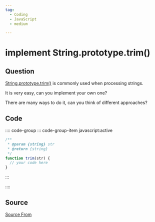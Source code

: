 ```yaml
---
tag:
  - Coding
  - JavaScript
  - medium

---
```

  
# implement String.prototype.trim()

## Question
[String.prototype.trim()](https://developer.mozilla.org/en-US/docs/Web/JavaScript/Reference/Global_Objects/String/Trim) is commonly used when processing strings.

It is very easy, can you implement your own one?

There are many ways to do it, can you think of different approaches?

## Code
:::: code-group
::: code-group-item javascript:active
```javascript
/**
 * @param {string} str
 * @return {string}
 */
function trim(str) {
  // your code here
}
```
:::
    
::::



##  Source
[Source From](https://bigfrontend.dev/problem/implement-String-prototype-trim)

  